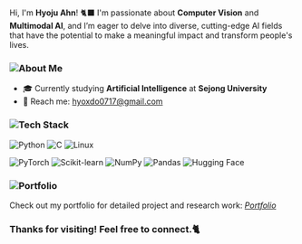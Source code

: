 Hi, I'm **Hyoju Ahn**! 🐈‍⬛
I'm passionate about **Computer Vision** and **Multimodal AI**, and I’m eager to delve into diverse, cutting-edge AI fields that have the potential to make a meaningful impact and transform people's lives. 

### ![About Me](https://img.shields.io/badge/About%20Me-FFB6C1?style=for-the-badge&logo=person&logoColor=white)
- 🎓 Currently studying **Artificial Intelligence** at **Sejong University**  
- 👀 Reach me: [hyoxdo0717@gmail.com](mailto:hyoxdo0717@gmail.com)
      


  
### ![Tech Stack](https://img.shields.io/badge/Tech%20Stack-90EE90?style=for-the-badge&logo=tools&logoColor=white)
 ![Python](https://img.shields.io/badge/Python-3776AB?logo=python&logoColor=white&style=flat) ![C](https://img.shields.io/badge/C-A8B9CC?logo=c&logoColor=white&style=flat) ![Linux](https://img.shields.io/badge/Linux-FF7F00?logo=linux&logoColor=white&style=flat)
 
![PyTorch](https://img.shields.io/badge/PyTorch-EE4C2C?logo=pytorch&logoColor=white&style=flat) ![Scikit-learn](https://img.shields.io/badge/Scikit%20Learn-F7931E?logo=scikit-learn&logoColor=white&style=flat) ![NumPy](https://img.shields.io/badge/NumPy-013243?logo=numpy&logoColor=white&style=flat) ![Pandas](https://img.shields.io/badge/Pandas-150458?logo=pandas&logoColor=white&style=flat) ![Hugging Face](https://img.shields.io/badge/Hugging%20Face-FFEB3B?logo=huggingface&logoColor=white&style=flat)  


  

### ![Portfolio](https://img.shields.io/badge/Portfolio-ADD8E6?style=for-the-badge&logo=portfolio&logoColor=white)
Check out my portfolio for detailed project and research work: *[Portfolio](https://www.notion.so/9da33dd8be754c55a555748d2d4cd72f?pvs=4)*  



### Thanks for visiting! Feel free to connect.🐈
